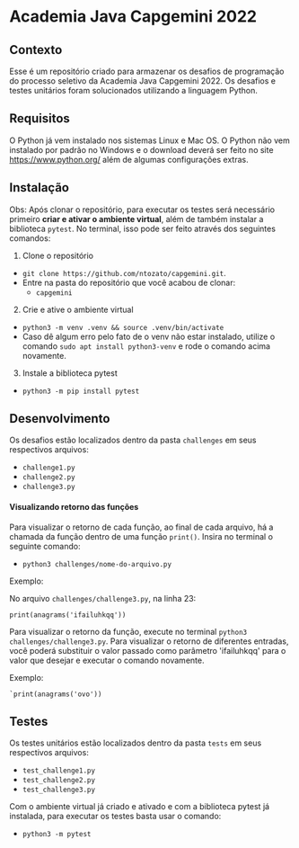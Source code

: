 # Academia Java Capgemini 2022


## Contexto

Esse é um repositório criado para armazenar os desafios de programação do processo seletivo da Academia Java Capgemini 2022. Os desafios e testes unitários foram solucionados utilizando a linguagem Python.


## Requisitos

O Python já vem instalado nos sistemas Linux e Mac OS. O Python não vem instalado por padrão no Windows e o download deverá ser feito no site https://www.python.org/ além de algumas configurações extras.


## Instalação

Obs: Após clonar o repositório, para executar os testes será necessário primeiro **criar e ativar o ambiente virtual**, além de também instalar a biblioteca `pytest`. No terminal, isso pode ser feito através dos seguintes comandos:

1. Clone o repositório

- `git clone https://github.com/ntozato/capgemini.git`.
- Entre na pasta do repositório que você acabou de clonar:
  - `capgemini`

2. Crie e ative o ambiente virtual 

- `python3 -m venv .venv && source .venv/bin/activate`
- Caso dê algum erro pelo fato de o venv não estar instalado, utilize o comando `sudo apt install python3-venv` e rode o comando acima novamente.

3. Instale a biblioteca pytest

- `python3 -m pip install pytest`


## Desenvolvimento

Os desafios estão localizados dentro da pasta `challenges` em seus respectivos arquivos:

- `challenge1.py`
- `challenge2.py`
- `challenge3.py`

#### Visualizando retorno das funções
 
 Para visualizar o retorno de cada função, ao final de cada arquivo, há a chamada da função dentro de uma função `print()`. Insira no terminal o seguinte comando:
  
  - `python3 challenges/nome-do-arquivo.py`
 
 Exemplo: 
  
  No arquivo `challenges/challenge3.py`, na linha 23:
  
  `print(anagrams('ifailuhkqq'))`
  
  
Para visualizar o retorno da função, execute no terminal `python3 challenges/challenge3.py`. Para visualizar o retorno de diferentes entradas, você poderá substituir o valor passado como parâmetro 'ifailuhkqq' para o valor que desejar e executar o comando novamente.

  Exemplo:
  
    `print(anagrams('ovo'))  
    
 
## Testes

Os testes unitários estão localizados dentro da pasta `tests` em seus respectivos arquivos:

- `test_challenge1.py`
- `test_challenge2.py`
- `test_challenge3.py`

Com o ambiente virtual já criado e ativado e com a biblioteca pytest já instalada, para executar os testes basta usar o comando:

- `python3 -m pytest`
